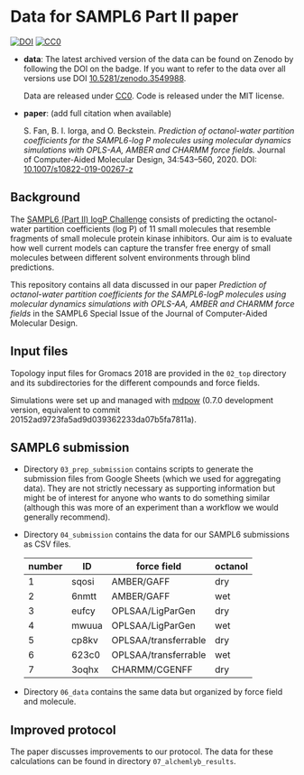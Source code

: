 # Data for SAMPL6 Part II paper
[![DOI](https://zenodo.org/badge/223044465.svg)](https://zenodo.org/badge/latestdoi/223044465)
[![CC0](https://licensebuttons.net/p/zero/1.0/80x15.png)](http://creativecommons.org/publicdomain/zero/1.0/)

- **data**: The latest archived version of the data can be found on
  Zenodo by following the DOI on the badge. If you want to refer to
  the data over all versions use DOI
  [10.5281/zenodo.3549988](https://doi.org/10.5281/zenodo.3549988).
  
  Data are released under
  [CC0](http://creativecommons.org/publicdomain/zero/1.0/). Code is released
  under the MIT license.
- **paper**: (add full citation when available)

  S. Fan, B. I. Iorga, and O. Beckstein. _Prediction of octanol-water partition coefficients for the SAMPL6-log P molecules using molecular dynamics simulations with OPLS-AA, AMBER and CHARMM force fields._ Journal of Computer-Aided Molecular Design, 34:543–560, 2020. DOI: [10.1007/s10822-019-00267-z](https://doi.org/10.1007/s10822-019-00267-z)

## Background

The [SAMPL6 (Part II) logP
Challenge](https://github.com/MobleyLab/SAMPL6/blob/master/logP_challenge_instructions.md)
consists of predicting the octanol-water partition coefficients (log
P) of 11 small molecules that resemble fragments of small molecule
protein kinase inhibitors. Our aim is to evaluate how well current
models can capture the transfer free energy of small molecules between
different solvent environments through blind predictions.

This repository contains all data discussed in our paper _Prediction
of octanol-water partition coefficients for the SAMPL6-logP molecules
using molecular dynamics simulations with OPLS-AA, AMBER and CHARMM
force fields_ in the SAMPL6 Special Issue of the Journal of
Computer-Aided Molecular Design. 

## Input files

Topology input files for Gromacs 2018 are provided in the `02_top` directory
and its subdirectories for the different compounds and force fields. 

Simulations were set up and managed with
[mdpow](https://github.com/Becksteinlab/MDPOW) (0.7.0 development
version, equivalent to commit
20152ad9723fa5ad9d039362233da07b5fa7811a).

## SAMPL6 submission

- Directory `03_prep_submission` contains scripts to generate the
  submission files from Google Sheets (which we used for aggregating
  data). They are not strictly necessary as supporting information but
  might be of interest for anyone who wants to do something similar
  (although this was more of an experiment than a workflow we would
  generally recommend).
- Directory `04_submission` contains the data for our SAMPL6
  submissions as CSV files.
  
  | number 	| ID    	| force field          	| octanol 	|
  |--------	|-------	|----------------------	|---------	|
  | 1      	| sqosi 	| AMBER/GAFF           	| dry     	|
  | 2      	| 6nmtt 	| AMBER/GAFF           	| wet     	|
  | 3      	| eufcy 	| OPLSAA/LigParGen     	| dry     	|
  | 4      	| mwuua 	| OPLSAA/LigParGen     	| wet     	|
  | 5      	| cp8kv 	| OPLSAA/transferrable 	| dry     	|
  | 6      	| 623c0 	| OPLSAA/transferrable 	| wet     	|
  | 7      	| 3oqhx 	| CHARMM/CGENFF        	| dry     	|
- Directory `06_data` contains the same data but organized by force
  field and molecule.

## Improved protocol

The paper discusses improvements to our protocol. The data for these
calculations can be found in directory `07_alchemlyb_results`.

